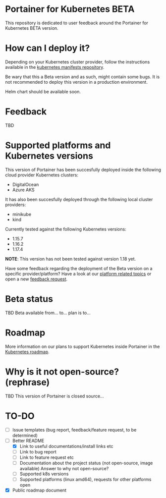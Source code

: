 # Portainer for Kubernetes BETA

This repository is dedicated to user feedback around the Portainer for Kubernetes BETA version.

# How can I deploy it?

Depending on your Kubernetes cluster provider, follow the instructions available in the [kubernetes manifests repository](https://github.com/portainer/portainer-k8s).

Be wary that this a Beta version and as such, might contain some bugs. It is not recommended to deploy this version in a production environment.

Helm chart should be available soon.

# Feedback

TBD

# Supported platforms and Kubernetes versions

This version of Portainer has been succesfully deployed inside the following cloud provider Kubernetes clusters:

* DigitalOcean
* Azure AKS

It has also been succesfully deployed through the following local cluster providers:

* minikube
* kind

Currently tested against the following Kubernetes versions:

* 1.15.7
* 1.16.2
* 1.17.4

**NOTE**: This version has not been tested against version 1.18 yet.

Have some feedback regarding the deployment of the Beta version on a specific provider/platform? Have a look at our [platform related topics]() or open a new [feedback request](). 

# Beta status

TBD
Beta available from... to... plan is to...

# Roadmap

More information on our plans to support Kubernetes inside Portainer in the [Kubernetes roadmap](https://github.com/portainer/kubernetes-roadmap/projects/1).

# Why is it not open-source? (rephrase)

TBD
This version of Portainer is closed source...

# TO-DO

- [ ] Issue templates (bug report, feedback/feature request, to be determined)
- [ ] Better README
  - [x] Link to useful documentations/install links etc
  - [ ] Link to bug report
  - [ ] Link to feature request etc
  - [ ] Documentation about the project status (not open-source, image available) Answer to why not open-source?
  - [ ] Supported k8s versions
  - [ ] Supported platforms (linux amd64), requests for other platforms open
- [x] Public roadmap document
